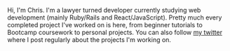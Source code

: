 Hi, I'm Chris. I'm a lawyer turned developer currently studying web development (mainly Ruby/Rails and React/JavaScript). Pretty much every completed project I've worked on is here, from beginner tutorials to Bootcamp coursework to personal projects. You can also follow [my twitter](https://twitter.com/chris_k_dev) where I post regularly about the projects I'm working on.

